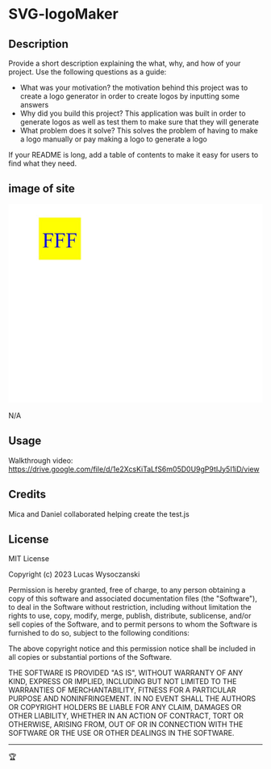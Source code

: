 # SVG-logoMaker

## Description

Provide a short description explaining the what, why, and how of your project. Use the following questions as a guide:

- What was your motivation? the motivation behind this project was to create a logo generator in order to create logos by inputting some answers
- Why did you build this project? This application was built in order to generate logos as well as test them to make sure that they will generate
- What problem does it solve? This solves the problem of having to make a logo manually or pay making a logo to generate a logo 


If your README is long, add a table of contents to make it easy for users to find what they need.


 ## image of site
 ![Alt text](logoFFF.jpg)


N/A

## Usage
Walkthrough video: https://drive.google.com/file/d/1e2XcsKiTaLfS6m05D0U9gP9tIJy5I1iD/view

## Credits

Mica and Daniel collaborated helping create the test.js

## License

MIT License

Copyright (c) 2023 Lucas Wysoczanski

Permission is hereby granted, free of charge, to any person obtaining a copy
of this software and associated documentation files (the "Software"), to deal
in the Software without restriction, including without limitation the rights
to use, copy, modify, merge, publish, distribute, sublicense, and/or sell
copies of the Software, and to permit persons to whom the Software is
furnished to do so, subject to the following conditions:

The above copyright notice and this permission notice shall be included in all
copies or substantial portions of the Software.

THE SOFTWARE IS PROVIDED "AS IS", WITHOUT WARRANTY OF ANY KIND, EXPRESS OR
IMPLIED, INCLUDING BUT NOT LIMITED TO THE WARRANTIES OF MERCHANTABILITY,
FITNESS FOR A PARTICULAR PURPOSE AND NONINFRINGEMENT. IN NO EVENT SHALL THE
AUTHORS OR COPYRIGHT HOLDERS BE LIABLE FOR ANY CLAIM, DAMAGES OR OTHER
LIABILITY, WHETHER IN AN ACTION OF CONTRACT, TORT OR OTHERWISE, ARISING FROM,
OUT OF OR IN CONNECTION WITH THE SOFTWARE OR THE USE OR OTHER DEALINGS IN THE
SOFTWARE.

---

🏆